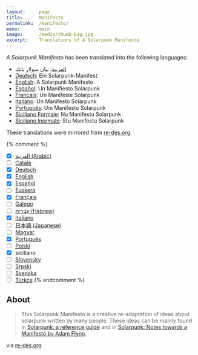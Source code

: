 ```yaml
---
layout:     page
title:      Manifesto
permalink:  /manifesto/
menu:       main
image:      /media/thumb-big.jpg
excerpt:    Translations of A Solarpunk Manifesto
---
```


*A Solarpunk Manifesto* has been translated into the following languages:

- [العربية](/solarpunk/manifesto/arabic.html): بيان سولار بانك
- [Deutsch](/solarpunk/manifesto/deutsch.html): Ein Solarpunk-Manifest
- [English](/solarpunk/manifesto/english.html): A Solarpunk Manifesto
- [Español](/solarpunk/manifesto/espanol.html): Un Manifiesto Solarpunk
- [Français](/solarpunk/manifesto/francais.html): Un Manifeste Solarpunk
- [Italiano](/solarpunk/manifesto/italiano.html): Un Manifesto Solarpunk
- [Português](/solarpunk/manifesto/portugues.html): Um Manifesto Solarpunk
- [Siciliano Formale](/solarpunk/manifesto/siciliano-formale.html): Nu Manifestu Solarpunk
- [Siciliano Inormale](/solarpunk/manifesto/siciliano-informale.html): Stu Manifestu Solarpunk

These translations were mirrored from [re-des.org](http://www.re-des.org/un-manifiesto-solarpunk-todos-los-idiomas/)

{% comment %}
- [x] [العربية (Arabic)](/solarpunk/manifesto/.html)
- [ ] [Català](/solarpunk/manifesto/.html)
- [x] [Deutsch](/solarpunk/manifesto/.html)
- [x] [English](/solarpunk/manifesto/.html)
- [x] [Español](/solarpunk/manifesto/.html)
- [ ] [Euskera](/solarpunk/manifesto/.html)
- [x] [Français](/solarpunk/manifesto/.html)
- [ ] [Galego](/solarpunk/manifesto/.html)
- [ ] [עִברִית (Hebrew)](/solarpunk/manifesto/.html)
- [x] [Italiano](/solarpunk/manifesto/.html)
- [ ] [日本語 (Japanese)](/solarpunk/manifesto/.html)
- [ ] [Magyar](/solarpunk/manifesto/.html)
- [x] [Português](/solarpunk/manifesto/.html)
- [ ] [Polski](/solarpunk/manifesto/.html)
- [x] siciliano
- [ ] [Slovensky](/solarpunk/manifesto/.html)
- [ ] [Srpski](/solarpunk/manifesto/.html)
- [ ] [Svenska](/solarpunk/manifesto/.html)
- [ ] [Türkçe](/solarpunk/manifesto/.html)
{% endcomment %}

## About

> This Solarpunk Manifesto is a creative re-adaptation of ideas about solarpunk written by many people. These ideas can be mainly found in [Solarpunk: a reference guide](https://medium.com/solarpunks/solarpunk-a-reference-guide-8bcf18871965) and in [Solarpunk: Notes towards a Manifesto by Adam Flynn](https://hieroglyph.asu.edu/2014/09/solarpunk-notes-toward-a-manifesto/).

via [re-des.org](http://www.re-des.org/a-solarpunk-manifesto/)
